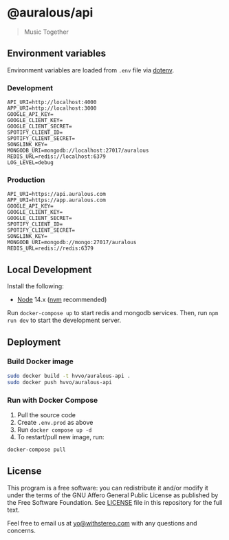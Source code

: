 # @auralous/api

> Music Together

## Environment variables

Environment variables are loaded from `.env` file via [dotenv](https://github.com/motdotla/dotenv).

### Development

```env
API_URI=http://localhost:4000
APP_URI=http://localhost:3000
GOOGLE_API_KEY=
GOOGLE_CLIENT_KEY=
GOOGLE_CLIENT_SECRET=
SPOTIFY_CLIENT_ID=
SPOTIFY_CLIENT_SECRET=
SONGLINK_KEY=
MONGODB_URI=mongodb://localhost:27017/auralous
REDIS_URL=redis://localhost:6379
LOG_LEVEL=debug
```

### Production

```env
API_URI=https://api.auralous.com
APP_URI=https://app.auralous.com
GOOGLE_API_KEY=
GOOGLE_CLIENT_KEY=
GOOGLE_CLIENT_SECRET=
SPOTIFY_CLIENT_ID=
SPOTIFY_CLIENT_SECRET=
SONGLINK_KEY=
MONGODB_URI=mongodb://mongo:27017/auralous
REDIS_URL=redis://redis:6379
```

## Local Development

Install the following:

- [Node](https://nodejs.org/) 14.x ([nvm](https://github.com/nvm-sh/nvm) recommended)

Run `docker-compose up` to start redis and mongodb services. Then, run `npm run dev` to start the development server.

## Deployment

### Build Docker image

```bash
sudo docker build -t hvvo/auralous-api .
sudo docker push hvvo/auralous-api
```

### Run with Docker Compose

1. Pull the source code
2. Create `.env.prod` as above
3. Run `docker compose up -d`
4. To restart/pull new image, run:

```bash
docker-compose pull
```

## License

This program is a free software: you can redistribute it and/or modify it under the terms of the GNU Affero General Public License as published by the Free Software Foundation. See [LICENSE](LICENSE) file in this repository for the full text.

Feel free to email us at [yo@withstereo.com](yo@withstereo.com) with any questions and concerns.
